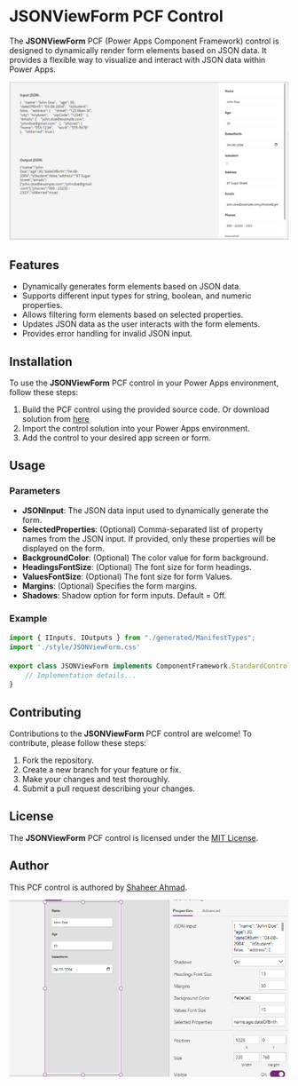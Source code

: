 # JSONViewForm PCF Control

The **JSONViewForm** PCF (Power Apps Component Framework) control is designed to dynamically render form elements based on JSON data. It provides a flexible way to visualize and interact with JSON data within Power Apps.

![Preview](./Assets/Preview.png)

## Features

- Dynamically generates form elements based on JSON data.
- Supports different input types for string, boolean, and numeric properties.
- Allows filtering form elements based on selected properties.
- Updates JSON data as the user interacts with the form elements.
- Provides error handling for invalid JSON input.

## Installation

To use the **JSONViewForm** PCF control in your Power Apps environment, follow these steps:

1. Build the PCF control using the provided source code. Or download solution from [here](./Solution/JSONForm.zip)
2. Import the control solution into your Power Apps environment.
3. Add the control to your desired app screen or form.

## Usage

### Parameters

- **JSONInput**: The JSON data input used to dynamically generate the form.
- **SelectedProperties**: (Optional) Comma-separated list of property names from the JSON input. If provided, only these properties will be displayed on the form.
- **BackgroundColor**: (Optional) The color value for form background.
- **HeadingsFontSize**: (Optional) The font size for form headings.
- **ValuesFontSize**: (Optional) The font size for form Values.
- **Margins**: (Optional) Specifies the form margins.
- **Shadows**: Shadow option for form inputs. Default = Off.

### Example

```typescript
import { IInputs, IOutputs } from "./generated/ManifestTypes";
import './style/JSONViewForm.css'

export class JSONViewForm implements ComponentFramework.StandardControl<IInputs, IOutputs> {
    // Implementation details...
}
```

## Contributing

Contributions to the **JSONViewForm** PCF control are welcome! To contribute, please follow these steps:

1. Fork the repository.
2. Create a new branch for your feature or fix.
3. Make your changes and test thoroughly.
4. Submit a pull request describing your changes.

## License

The **JSONViewForm** PCF control is licensed under the [MIT License](LICENSE).

## Author

This PCF control is authored by [Shaheer Ahmad](https://github.com/shaheerahmadch).



![Properties](./Assets/Properties.png)